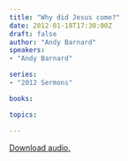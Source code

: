 ```yaml
---
title: "Why did Jesus come?"
date: 2012-01-18T17:30:00Z
draft: false
author: "Andy Barnard"
speakers:
- "Andy Barnard"

series:
- "2012 Sermons"

books:

topics:

---
```

[Download audio.](https://s3.amazonaws.com/highway/sermons/2012_01/18_Why_did_Jesus_come.mp3)